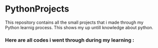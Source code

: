 # PythonProjects
This repository contains all the small projects that i made through my Python learnig process. This shows my up untill knowledge about python.
### Here are all codes i went through during my learning :
